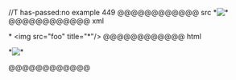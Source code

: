 //T has-passed:no
example 449
@@@@@@@@@@@@ src
*<img src="foo" title="*"/>
@@@@@@@@@@@@ xml
<?xml version="1.0" encoding="UTF-8"?>
<!DOCTYPE document SYSTEM "CommonMark.dtd">
<document xmlns="http://commonmark.org/xml/1.0">
  <paragraph>
    <text>*</text>
    <html_inline>&lt;img src=&quot;foo&quot; title=&quot;*&quot;/&gt;</html_inline>
  </paragraph>
</document>
@@@@@@@@@@@@ html
<p>*<img src="foo" title="*"/></p>
@@@@@@@@@@@@
